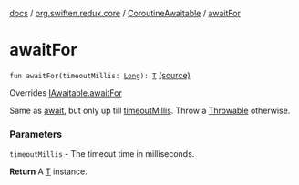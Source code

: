 [docs](../../index.md) / [org.swiften.redux.core](../index.md) / [CoroutineAwaitable](index.md) / [awaitFor](./await-for.md)

# awaitFor

`fun awaitFor(timeoutMillis: `[`Long`](https://kotlinlang.org/api/latest/jvm/stdlib/kotlin/-long/index.html)`): `[`T`](index.md#T) [(source)](https://github.com/protoman92/KotlinRedux/tree/master/common/common-core/src/main/kotlin/org/swiften/redux/core/Awaitable.kt#L81)

Overrides [IAwaitable.awaitFor](../-i-awaitable/await-for.md)

Same as [await](../-i-awaitable/await.md), but only up till [timeoutMillis](../-i-awaitable/await-for.md#org.swiften.redux.core.IAwaitable$awaitFor(kotlin.Long)/timeoutMillis). Throw a [Throwable](https://kotlinlang.org/api/latest/jvm/stdlib/kotlin/-throwable/index.html) otherwise.

### Parameters

`timeoutMillis` - The timeout time in milliseconds.

**Return**
A [T](../-i-awaitable/index.md#T) instance.

